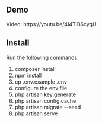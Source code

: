 <h2>Demo</h2>

<p>Video: https://youtu.be/4I4TiB6cygU</p>

<h2>Install</h2>

<p>Run the following commands:</p>

1. composer Install
2. npm install
3. cp .env.example .env
4. configure the env file
5. php artisan key:generate 
6. php artisan config:cache
7. php artisan migrate --seed
8. php artisan serve


